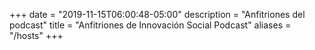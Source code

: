 +++
date = "2019-11-15T06:00:48-05:00"
description = "Anfitriones del podcast"
title = "Anfitriones de Innovación Social Podcast"
aliases = "/hosts"
+++